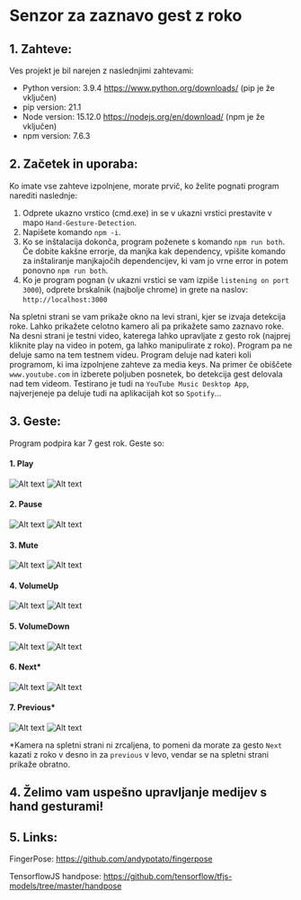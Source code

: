 # Senzor za zaznavo gest z roko

## 1. Zahteve:

Ves projekt je bil narejen z naslednjimi zahtevami:

- Python version: 3.9.4  https://www.python.org/downloads/ (pip je že vključen)
- pip version: 21.1
- Node version: 15.12.0 https://nodejs.org/en/download/ (npm je že vključen)
- npm version: 7.6.3

## 2. Začetek in uporaba:

Ko imate vse zahteve izpolnjene, morate prvič, ko želite pognati program narediti naslednje:

1. Odprete ukazno vrstico (cmd.exe) in se v ukazni vrstici prestavite v mapo `Hand-Gesture-Detection`.
2. Napišete komando `npm -i`.
3. Ko se inštalacija dokonča, program poženete s komando `npm run both`. Če dobite kakšne errorje, da manjka kak dependency, vpišite komando za inštaliranje manjkajočih dependencijev, ki vam jo vrne error in potem ponovno `npm run both`.
4. Ko je program pognan (v ukazni vrstici se vam izpiše `listening on port 3000`), odprete brskalnik (najbolje chrome) in grete na naslov: `http://localhost:3000`

Na spletni strani se vam prikaže okno na levi strani, kjer se izvaja detekcija roke. Lahko prikažete celotno kamero ali pa prikažete samo zaznavo roke. Na desni strani je testni video, katerega lahko upravljate z gesto rok (najprej kliknite play na video in potem, ga lahko manipulirate z roko). Program pa ne deluje samo na tem testnem videu. Program deluje nad kateri koli programom, ki ima izpolnjene zahteve za media keys. Na primer če obiščete `www.youtube.com` in izberete poljuben posnetek, bo detekcija gest delovala nad tem videom. Testirano je tudi na `YouTube Music Desktop App`, najverjeneje pa deluje tudi na aplikacijah kot so `Spotify`...

## 3. Geste:

Program podpira kar 7 gest rok. Geste so:

#### 1. Play 
![Alt text](HandGestures/Play/playGestureCam.png) ![Alt text](HandGestures/Play/playGestureNoCam.png)

#### 2. Pause
![Alt text](HandGestures/Pause/pauseGestureCam.png) ![Alt text](HandGestures/Pause/pauseGestureNoCam.png)

#### 3. Mute
![Alt text](HandGestures/Mute/muteGestureCam.png) ![Alt text](HandGestures/Mute/muteGestureNoCam.png)

#### 4. VolumeUp
![Alt text](HandGestures/VolumeUp/volumeUpGestureCam.png) ![Alt text](HandGestures/VolumeUp/volumeUpGestureNoCam.png)

#### 5. VolumeDown 
![Alt text](HandGestures/VolumeDown/volumeDownGestureCam.png) ![Alt text](HandGestures/VolumeDown/volumeDownGestureNoCam.png)

#### 6. Next*
![Alt text](HandGestures/Next/nextGestureCam.png) ![Alt text](HandGestures/Next/nextGestureNoCam.png)

#### 7. Previous*
![Alt text](HandGestures/Previous/previousGestureCam.png) ![Alt text](HandGestures/Previous/previousGestureNoCam.png)

*Kamera na spletni strani ni zrcaljena, to pomeni da morate za gesto `Next` kazati z roko v desno in za `previous` v levo, vendar se na spletni strani prikaže obratno.

## 4. Želimo vam uspešno upravljanje medijev s hand gesturami!

## 5. Links:

FingerPose:
https://github.com/andypotato/fingerpose

TensorflowJS handpose:
https://github.com/tensorflow/tfjs-models/tree/master/handpose


